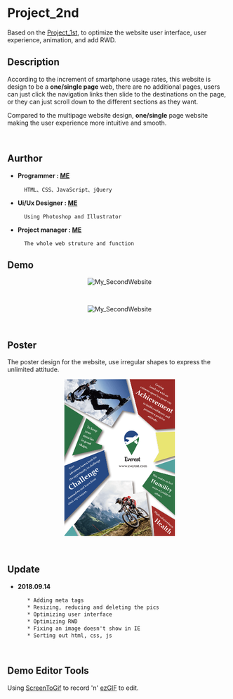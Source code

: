 # Project_2nd

Based on the [Project_1st](https://github.com/yschen25/Project_1st), to optimize the website user interface, user experience, animation, and add RWD.

## Description

<p>         
According to the increment of smartphone usage rates, this website is design to be a <b>one/single page</b> web, there are no additional pages, users can just click the navigation links then slide to the destinations on the page, or they can just scroll down to the different sections as they want.

Compared to the multipage website design, <b>one/single</b> page website making the user experience more intuitive and smooth.
</p>
<br/>

## Aurthor

* **Programmer : [ME](https://github.com/yschen25)**
        
        HTML、CSS、JavaScript、jQuery
         
* **Ui/Ux Designer : [ME](https://github.com/yschen25)**
        
        Using Photoshop and Illustrator

* **Project manager : [ME](https://github.com/yschen25)**

        The whole web struture and function
        
## Demo

<p align="center">
   <img src="Second_Website.gif" alt="My_SecondWebsite" title="My_SecondWebsite" width="85%">
</p>
<br/>


<p align="center">
   <img src="https://i.imgur.com/GixZte9.gif" alt="My_SecondWebsite" title="My_SecondWebsite" width="85%">
</p>
<br/>

## Poster
 
The poster design for the website, use irregular shapes to express the unlimited attitude.
<p align="center">
   <img src="image/poster.png" alt="Project_1st_poster" title="Project_1st_poster" width="50%">
</p>
<br/>

## Update

* **2018.09.14**

         * Adding meta tags
         * Resizing, reducing and deleting the pics
         * Optimizing user interface
         * Optimizing RWD
         * Fixing an image doesn't show in IE
         * Sorting out html, css, js
         
<br/>

## Demo Editor Tools
Using [ScreenToGif](http://www.screentogif.com/) to record 'n' [ezGIF](https://ezgif.com/) to edit.
